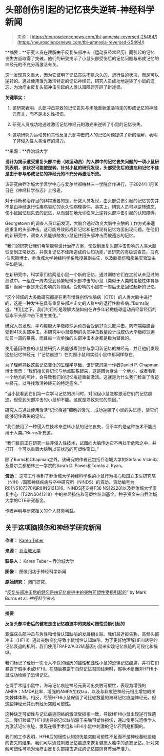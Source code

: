 <!--yml

分类：未分类

日期：2024-05-27 14:54:08

-->

# 头部创伤引起的记忆丧失逆转-神经科学新闻

> 来源：[https://neurosciencenews.com/tbi-amnesia-reversed-25464/](https://neurosciencenews.com/tbi-amnesia-reversed-25464/)

**摘要：**研究人员在理解由于反复头部冲击（运动员经常经历）而引起的记忆丧失方面取得了突破。他们的研究揭示了小鼠头部受伤后的记忆问题与形成记忆的神经元的不充分再激活有关。

这一发现意义重大，因为它证明了记忆丧失不是永久的、退行性的状况，而是可以逆转的。通过使用激光激活特定的记忆神经元，研究人员成功地逆转了小鼠的遗忘，为治疗由反复头部冲击引起的人类认知障碍开辟了新途径。

**关键事实：**

1.  该研究表明，头部冲击导致的记忆丧失与未能重新激活特定的形成记忆的神经元有关，而不是永久性损伤。

1.  研究人员成功地通过激活记忆神经元的激光来逆转了小鼠的记忆丧失。

1.  这项研究为运动员和其他反复头部冲击的人的记忆问题提供了新的理解，表明了非侵入性人类治疗的潜力。

**来源：**乔治城大学

**设计为揭示遭受重复头部冲击（如运动员）的人群中的记忆丧失问题的一项小鼠研究表明，该状况可能被逆转。针对小鼠的研究发现，头部受伤后的遗忘和记忆不佳是由于参与形成记忆的神经元的不充分再激活所致。**

该研究由乔治城大学医学中心与爱尔兰都柏林三一学院合作进行，于2024年1月16日在《神经科学杂志》上报道。

对于诊断和治疗目的非常重要的是，研究人员发现，由头部受伤引起的记忆丧失并不是由神经退行性疾病驱动的永久性病理事件。事实上，研究人员可以逆转遗忘，使小鼠回忆起失去的记忆，从而潜在地允许临床上逆转头部冲击引起的认知障碍。

Georgetown 的调查人员此前发现，大脑会通过改变大脑中突触的工作方式来适应重复的头部冲击。这可能导致形成新记忆和记住现有记忆方面出现问题。在他们的新研究中，调查人员能够触发小鼠记住因头部冲击而被遗忘的记忆。

“我们的研究让我们希望能够设计治疗方案，使受到重复头部冲击影响的人类大脑恢复到正常状态，并恢复记忆不佳所造成的认知功能，”该研究的高级调查员，马克·伯恩斯博士，乔治城大学神经科学系教授兼副主任，以及脑损伤和痴呆实验室主任如是说。

在新研究中，科学家们给两组小鼠一个新的记忆，通过训练它们在之前从未见过的测试中。一组在一周内受到频繁轻微头部冲击的小鼠（类似于人类的接触性体育暴露）而另一组是未受影响的对照组。受影响的小鼠在一周后无法回忆起新的记忆。

“这个领域的大多数研究都是在患有慢性创伤性脑病（CTE）的人类大脑中进行的，这是一种发生在具有重复头部冲击史的人群中的退行性脑疾病。”Burns说道。“相比之下，我们的目标是理解大脑如何在许多年轻橄榄球运动员经常经历的低水平头部冲击下发生变化。”

研究人员发现，平均每周大学橄榄球运动员会受到21次头部冲击，防守端每周会受到41次头部冲击。本研究中小鼠受到的头部冲击数量设计成模仿大学橄榄球运动员一周的暴露，而且每一次单独的头部冲击本身都是极为轻微的。

使用基因改良的小鼠使研究人员能够看到参与学习新记忆的神经元，并且他们发现这些记忆神经元（“记忆痕迹”）在对照小鼠和实验小鼠中都同样存在。

为了理解导致这些记忆变化的生理学基础，该研究的第一作者Daniel P. Chapman博士表示：“我们擅长将记忆与地点联系起来，这是因为身处一个地方，或者看到一个地方的照片，会导致我们的记忆痕迹重新激活。这就是为什么我们检查了痕迹神经元，以寻找激活神经元的特定签名。”

“当小鼠看到它们第一次学习记忆的房间时，对照组小鼠能够激活它们的记忆痕迹，但受到头部冲击的小鼠却不能。这就是导致失忆的原因。”

研究人员通过使用激活“记忆痕迹”细胞的激光，成功逆转了小鼠的失忆症，使它们能够记住丢失的记忆。

“我们使用了一种侵入性技术来逆转小鼠的记忆丧失，但不幸的是这种技术不能应用于人类。”Burns补充道。

“我们目前正在研究一些非侵入性技术，试图向大脑传达它不再处于危险之中，并打开一个可以重置大脑到以前状态的可塑性窗口。”

除了Burns和Chapman之外，该研究的作者还包括乔治城大学的Stefano Vicini以及爱尔兰都柏林三一学院的Sarah D. Power和Tomás J. Ryan。

**资助：** 这项工作得到了乔治城大学神经科学系的小鼠行为核心和国立卫生研究院（NIH）/国家神经疾病与卒中研究所（NINDS）的资助，资助编号为R01NS107370和R01NS121316。NINDS还支持F30 NS122281以及乔治城大学康复中心（T32NS041218）中的神经损伤和可塑性培训基金。种子资金来自乔治城大学的CTE研究基金。

作者声明与研究相关的个人财务利益。

## 关于这项脑损伤和神经学研究新闻

**作者：** [Karen Teber](/cdn-cgi/l/email-protection#bfd4d28b898cffd8dad0cdd8dacbd0c8d191dadbca)

**来源：** [乔治城大学](https://georgetown.edu)

**联系人：** Karen Teber – 乔治城大学

**图像：** 图像归功于神经科学新闻

**原始研究：** 闭门研究。

“[反复头部冲击后的健忘是由记忆痕迹中的突触可塑性受损引起的](https://www.jneurosci.org/content/early/2024/01/10/JNEUROSCI.1560-23.2024)” by Mark Burns et al. *神经科学杂志*

* * *

**摘要**

**反复头部冲击后的健忘是由记忆痕迹中的突触可塑性受损引起的**

亚临床头部冲击与急性和慢性认知缺陷的发展相关联。我们最近报告称，高频头部冲击（HFHI）通过突触变化导致小鼠慢性认知缺陷。为了更好地理解HFHI诱导的记忆衰退的机制，我们使用TRAP2/Ai32转基因小鼠来实现记忆痕迹的可视化和操纵。

我们标记了经历一次令人不快的经历的雄性和雌性小鼠的恐惧记忆痕迹，并将它们暴露于假手术或HFHI。在随后暴露于自然记忆召回线索时，假手术组而非HFHI小鼠成功检索了恐惧记忆。

在假手术组小鼠中，海马记忆痕迹神经元表现出突触可塑性，表现为增强的AMPA：NMDA比率，增强的AMPA加权tau，以及与非痕迹神经元相比增加的树突棘体体积。相反，尽管HFHI小鼠保留了可比较数量的海马记忆痕迹神经元，但这些神经元并没有经历突触可塑性。

这种缺乏可塑性与记忆痕迹网络的激活受损相一致，导致HFHI小鼠出现逆行性遗忘。我们验证了HFHI诱导的记忆缺陷源于突触可塑性损伤，通过使用光遗传学人为激活记忆痕迹，发现在假手术组和HFHI小鼠中刺激的记忆召回是相同的。

我们的工作表明，HFHI后的慢性认知损伤是突触可塑性不足而不是神经基础设施的丧失的结果，我们可以通过刺激记忆痕迹来恢复健忘大脑中的遗忘记忆。针对突触可塑性可能对治疗由反复头部撞击造成的记忆障碍具有治疗潜力。
